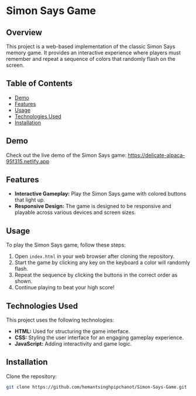 # Simon Says Game

## Overview

This project is a web-based implementation of the classic Simon Says memory game. It provides an interactive experience where players must remember and repeat a sequence of colors that randomly flash on the screen.

## Table of Contents

- [Demo](#demo)
- [Features](#features)
- [Usage](#usage)
- [Technologies Used](#technologies-used)
- [Installation](#installation)

## Demo

Check out the live demo of the Simon Says game: https://delicate-alpaca-95f315.netlify.app

## Features

- **Interactive Gameplay:** Play the Simon Says game with colored buttons that light up.
- **Responsive Design:** The game is designed to be responsive and playable across various devices and screen sizes.
## Usage

To play the Simon Says game, follow these steps:

1. Open `index.html` in your web browser after cloning the repository.
2. Start the game by clicking any key on the keyboard a color will randomly flash.
3. Repeat the sequence by clicking the buttons in the correct order as shown.
4. Continue playing to beat your high score!

## Technologies Used

This project uses the following technologies:

- **HTML:** Used for structuring the game interface.
- **CSS:** Styling the user interface for an engaging gameplay experience.
- **JavaScript:** Adding interactivity and game logic.
## Installation

Clone the repository:

```bash
git clone https://github.com/hemantsinghpipchanot/Simon-Says-Game.git
